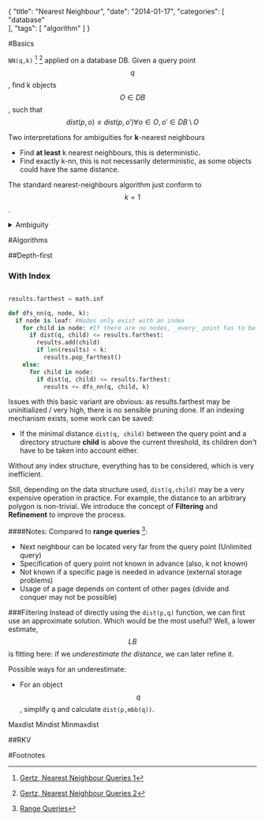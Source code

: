 {
  "title": "Nearest Neighbour",
  "date": "2014-01-17",
  "categories": [
"database"    
  ],
  "tags": [
    "algorithm"
  ]
}

#Basics

``NN(q,k)`` [^Script1] [^Script2] applied on a database DB.
Given a query point $$q$$, find k objects $$O \in DB$$, such that $$dist(p,o) \leq dist(p,o') \forall o \in O, o' \in
DB \setminus O$$

Two interpretations for ambiguities for **k**-nearest neighbours
- Find **at least** k nearest neighbours, this is deterministic.
- Find exactly k-nn, this is not necessarily deterministic, as some objects could have the same distance.

The standard nearest-neighbours algorithm just conform to $$k = 1$$.
<details><summary>Ambiguity</summary><img src="{{urls.media}}/gertz/rdb/nn_1.png"></details>

#Algorithms

##Depth-first

### **With Index**

~~~python

results.farthest = math.inf

def dfs_nn(q, node, k):
  if node is leaf: #Nodes only exist with an index
    for child in node: #If there are no nodes, _every_ point has to be checked.
      if dist(q, child) <= results.farthest:
        results.add(child)
        if len(results) < k:
          results.pop_farthest()
    else:
      for child in node:
        if dist(q, child) <= results.farthest:
          results += dfs_nn(q, child, k)
~~~

Issues with this basic variant are obvious: as results.farthest may be uninitialized / very high, 
there is no sensible pruning done. 
If an indexing mechanism exists, some work can be saved: 

- If the minimal distance ``dist(q, child)`` between the query point
and a directory structure **child** is above the current threshold, 
its children don't have to be taken into account either.

Without any index structure, everything has to be considered, which is very inefficient.

 
Still, depending on the data structure used, ``dist(q,child)`` may be a very expensive operation in practice.
For example, the distance to an arbitrary polygon is non-trivial.
We introduce the concept of **Filtering** and **Refinement** to improve the process.

####Notes:
Compared to **range queries** [^range]:

- Next neighbour can be located very far from the query point (Unlimited query)
- Specification of query point not known in advance (also, k not known)
- Not known if a specific page is needed in advance (external storage problems)
- Usage of a page depends on content of other pages (divide and conquer may not be possible)

###Filtering
Instead of directly using the ``dist(p,q)`` function, we can first use an approximate solution. Which would be the most
useful? Well, a lower estimate, $$LB$$ is fitting here: if we *underestimate the distance*, we can later refine it.

Possible ways for an underestimate:

- For an object $$q$$, simplify q and calculate ``dist(p,mbb(q))``.


Maxdist
Mindist
Minmaxdist


##RKV

#Footnotes

[^Script1]: [Gertz, Nearest Neighbour Queries 1]({{urls.media}}/gertz/rdb/05-queryp-3.pdf)
[^Script2]: [Gertz, Nearest Neighbour Queries 2]({{urls.media}}/gertz/rdb/05-queryp-4.pdf)
[^range]: [Range Queries](posts/gertz/rangequeries)
